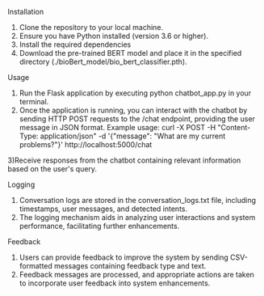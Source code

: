 Installation
1) Clone the repository to your local machine.
2) Ensure you have Python installed (version 3.6 or higher).
3) Install the required dependencies
4) Download the pre-trained BERT model and place it in the specified directory (./bioBert_model/bio_bert_classifier.pth).

Usage
1) Run the Flask application by executing python chatbot_app.py in your terminal.
2) Once the application is running, you can interact with the chatbot by sending HTTP POST requests to the /chat endpoint, providing the user message in JSON format.
	Example usage:
	curl -X POST -H "Content-Type: application/json" -d '{"message": "What are my current problems?"}' http://localhost:5000/chat

3)Receive responses from the chatbot containing relevant information based on the user's query.

Logging
1) Conversation logs are stored in the conversation_logs.txt file, including timestamps, user messages, and detected intents.
2) The logging mechanism aids in analyzing user interactions and system performance, facilitating further enhancements.

Feedback
1) Users can provide feedback to improve the system by sending CSV-formatted messages containing feedback type and text.
2) Feedback messages are processed, and appropriate actions are taken to incorporate user feedback into system enhancements.